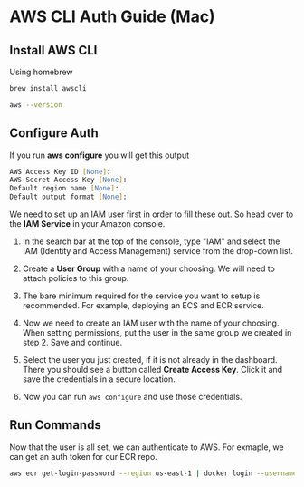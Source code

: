 # AWS CLI Auth Guide (Mac)

## Install AWS CLI

Using homebrew

```bash
brew install awscli
```

```bash
aws --version
```

## Configure Auth

If you run **aws configure** you will get this output

```zsh
AWS Access Key ID [None]:
AWS Secret Access Key [None]:
Default region name [None]:
Default output format [None]:
```

We need to set up an IAM user first in order to fill these out. So head over to the **IAM Service** in your Amazon console.

1. In the search bar at the top of the console, type "IAM" and select the IAM (Identity and Access Management) service from the drop-down list.

2. Create a **User Group** with a name of your choosing. We will need to attach policies to this group.

3. The bare minimum required for the service you want to setup is recommended. For example, deploying an ECS and ECR service.

4. Now we need to create an IAM user with the name of your choosing. When setting permissions, put the user in the same group we created in step 2. Save and continue.

5. Select the user you just created, if it is not already in the dashboard. There you should see a button called **Create Access Key**. Click it and save the credentials in a secure location.

6. Now you can run `aws configure` and use those credentials.

## Run Commands

Now that the user is all set, we can authenticate to AWS. For exmaple, we can get an auth token for our ECR repo.

```zsh
aws ecr get-login-password --region us-east-1 | docker login --username AWS --password-stdin 578187851696.dkr.ecr.us-east-1.amazonaws.com
```
